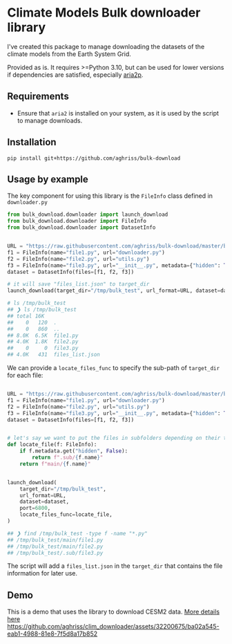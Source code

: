 # Climate Models Bulk downloader library

I've created this package to manage downloading the datasets of the climate
models from the Earth System Grid.

Provided as is. It requires >=Python 3.10, but can be used for lower versions if
dependencies are satisfied, especially
[aria2p](https://github.com/pawamoy/aria2p).

## Requirements

-   Ensure that `aria2` is installed on your system, as it is used by the script
    to manage downloads.

## Installation

```
pip install git+https://github.com/aghriss/bulk-download
```

## Usage by example

The key component for using this library is the `FileInfo` class defined in
`downloader.py`

```python
from bulk_download.downloader import launch_download
from bulk_download.downloader import FileInfo
from bulk_download.downloader import DatasetInfo


URL = "https://raw.githubusercontent.com/aghriss/bulk-download/master/bulk_download/{url}"
f1 = FileInfo(name="file1.py", url="downloader.py")
f2 = FileInfo(name="file2.py", url="utils.py")
f3 = FileInfo(name="file3.py", url="__init__.py", metadata={"hidden": True})
dataset = DatasetInfo(files=[f1, f2, f3])

# it will save "files_list.json" to target_dir
launch_download(target_dir="/tmp/bulk_test", url_format=URL, dataset=dataset, port=6800)

# ls /tmp/bulk_test
## ❯ ls /tmp/bulk_test
## total 16K
##    0   120  .
##    0   860  ..
## 8.0K  6.5K  file1.py
## 4.0K  1.8K  file2.py
##    0     0  file3.py
## 4.0K   431  files_list.json
```

We can provide a `locate_files_func` to specify the sub-path of `target_dir` for
each file:

```python

URL = "https://raw.githubusercontent.com/aghriss/bulk-download/master/bulk_download/{url}"
f1 = FileInfo(name="file1.py", url="downloader.py")
f2 = FileInfo(name="file2.py", url="utils.py")
f3 = FileInfo(name="file3.py", url="__init__.py", metadata={"hidden": True})
dataset = DatasetInfo(files=[f1, f2, f3])


# let's say we want to put the files in subfolders depending on their type
def locate_file(f: FileInfo):
    if f.metadata.get("hidden", False):
        return f".sub/{f.name}"
    return f"main/{f.name}"


launch_download(
    target_dir="/tmp/bulk_test",
    url_format=URL,
    dataset=dataset,
    port=6800,
    locate_files_func=locate_file,
)

## ❯ find /tmp/bulk_test -type f -name "*.py"
## /tmp/bulk_test/main/file1.py
## /tmp/bulk_test/main/file2.py
## /tmp/bulk_test/.sub/file3.py
```

The script will add a `files_list.json` in the `target_dir` that contains the
file information for later use.

## Demo

This is a demo that uses the library to download CESM2 data.
[More details here](docs/cesm_download.md)
https://github.com/aghriss/clim_downloader/assets/32200675/ba02a545-eab1-4988-81e8-7f5d8a17b852
